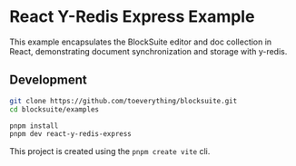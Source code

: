 # React Y-Redis Express Example

This example encapsulates the BlockSuite editor and doc collection in React, demonstrating document synchronization and storage with y-redis.

## Development

```sh
git clone https://github.com/toeverything/blocksuite.git
cd blocksuite/examples

pnpm install
pnpm dev react-y-redis-express
```

This project is created using the `pnpm create vite` cli.
